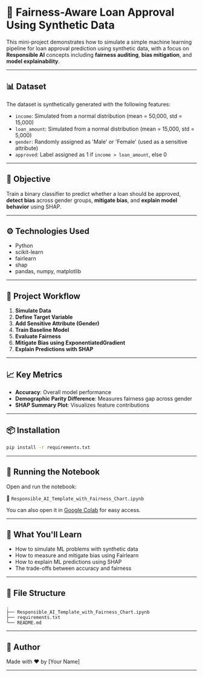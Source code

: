 # 💼 Fairness-Aware Loan Approval Using Synthetic Data

This mini-project demonstrates how to simulate a simple machine learning pipeline for loan approval prediction using synthetic data, with a focus on **Responsible AI** concepts including **fairness auditing**, **bias mitigation**, and **model explainability**.

---

## 📊 Dataset

The dataset is synthetically generated with the following features:

- `income`: Simulated from a normal distribution (mean = 50,000, std = 15,000)
- `loan_amount`: Simulated from a normal distribution (mean = 15,000, std = 5,000)
- `gender`: Randomly assigned as 'Male' or 'Female' (used as a sensitive attribute)
- `approved`: Label assigned as 1 if `income > loan_amount`, else 0

---

## 🎯 Objective

Train a binary classifier to predict whether a loan should be approved, **detect bias** across gender groups, **mitigate bias**, and **explain model behavior** using SHAP.

---

## ⚙️ Technologies Used

- Python
- scikit-learn
- fairlearn
- shap
- pandas, numpy, matplotlib

---

## 🧪 Project Workflow

1. **Simulate Data**
2. **Define Target Variable**
3. **Add Sensitive Attribute (Gender)**
4. **Train Baseline Model**
5. **Evaluate Fairness**
6. **Mitigate Bias using ExponentiatedGradient**
7. **Explain Predictions with SHAP**

---

## 📈 Key Metrics

- **Accuracy**: Overall model performance
- **Demographic Parity Difference**: Measures fairness gap across gender
- **SHAP Summary Plot**: Visualizes feature contributions

---

## 📦 Installation

```bash
pip install -r requirements.txt
```

---

## 🚀 Running the Notebook

Open and run the notebook:

📓 `Responsible_AI_Template_with_Fairness_Chart.ipynb`

You can also open it in [Google Colab](https://colab.research.google.com/) for easy access.

---

## 🧠 What You'll Learn

- How to simulate ML problems with synthetic data
- How to measure and mitigate bias using Fairlearn
- How to explain ML predictions using SHAP
- The trade-offs between accuracy and fairness

---

## 📂 File Structure

```
.
├── Responsible_AI_Template_with_Fairness_Chart.ipynb
├── requirements.txt
└── README.md
```

---

## 💬 Author

Made with ❤️ by [Your Name]

---
